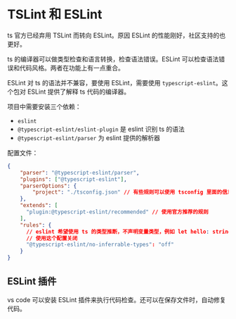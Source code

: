 # TSLint 和 ESLint

ts 官方已经弃用 TSLint 而转向 ESLint。原因 ESLint 的性能刚好，社区支持的也更好。

ts 的编译器可以做类型检查和语言转换，检查语法错误。ESLint 可以检查语法错误和代码风格。两者在功能上有一点重合。

ESLint 对 ts 的语法并不兼容，要使用 ESLint，需要使用 `typescript-eslint`。这个包对 ESLint 提供了解释 ts 代码的编译器。

项目中需要安装三个依赖：

- `eslint`
- `@typescript-eslint/eslint-plugin` 是 eslint 识别 ts 的语法
- `@typescript-eslint/parser` 为 eslint 提供的解析器

配置文件：

```json
{
    "parser": "@typescript-eslint/parser",
    "plugins": ["@typescript-eslint"],
    "parserOptions": {
        "project": "./tsconfig.json" // 有些规则可以使用 tsconfig 里面的信息
    },
    "extends": [
      "plugin:@typescript-eslint/recommended" // 使用官方推荐的规则
    ],
    "rules": {
      // eslint 希望使用 ts 的类型推断，不声明变量类型，例如 let hello: string = 'hello'
      // 使用这个配置关闭 
      "@typescript-eslint/no-inferrable-types": "off"
    }
}
```

## ESLint 插件

vs code 可以安装 ESLint 插件来执行代码检查。还可以在保存文件时，自动修复代码。